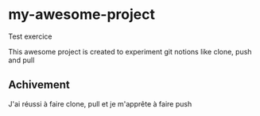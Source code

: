 # my-awesome-project

Test exercice

This awesome project is created to experiment git notions like clone, push and pull

<section>
<h1>Achivement</h1>
<p>J'ai réussi à faire clone, pull et je m'apprête à faire push</p>
</section>
